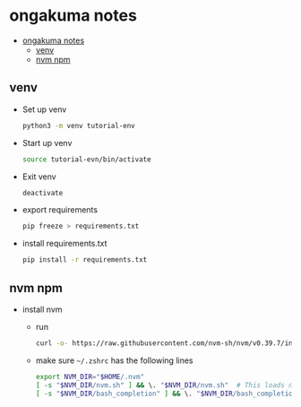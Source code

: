 # ongakuma notes

- [ongakuma notes](#ongakuma-notes)
  - [venv](#venv)
  - [nvm npm](#nvm-npm)

## venv

- Set up venv

  ``` bash
  python3 -m venv tutorial-env
  ```

- Start up venv

  ```bash
  source tutorial-evn/bin/activate
  ```

- Exit venv

  ```bash
  deactivate
  ```

- export requirements

  ```bash
  pip freeze > requirements.txt
  ```

- install requirements.txt

  ```bash
  pip install -r requirements.txt
  ```

## nvm npm

- install nvm
  - run

    ```bash
    curl -o- https://raw.githubusercontent.com/nvm-sh/nvm/v0.39.7/install.sh | bash
    ```
  
  - make sure `~/.zshrc` has the following lines

    ```bash
    export NVM_DIR="$HOME/.nvm"
    [ -s "$NVM_DIR/nvm.sh" ] && \. "$NVM_DIR/nvm.sh"  # This loads nvm
    [ -s "$NVM_DIR/bash_completion" ] && \. "$NVM_DIR/bash_completion"  # This loads nvm bash_completion
    ```
